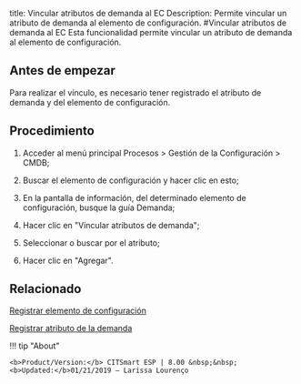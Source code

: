 title:  Vincular atributos de demanda al EC 
Description: Permite vincular un atributo de demanda al elemento de configuración. 
#Vincular atributos de demanda al EC
Esta funcionalidad permite vincular un atributo de demanda al elemento de configuración.

Antes de empezar
----------------

Para realizar el vínculo, es necesario tener registrado el atributo de demanda y
del elemento de configuración.

Procedimiento
-------------

1.  Acceder al menú principal Procesos \> Gestión de la Configuración \> CMDB;

2.  Buscar el elemento de configuración y hacer clic en esto;

3.  En la pantalla de información, del determinado elemento de configuración,
    busque la guía Demanda;

4.  Hacer clic en "Vincular atributos de demanda";

5.  Seleccionar o buscar por el atributo;

6.  Hacer clic en "Agregar".

Relacionado
----------------

[Registrar elemento de configuración](/es-es/citsmart-esp-8/processes/configuration/use/register-CI.html)

[Registrar atributo de la demanda](/es-es/citsmart-esp-8/processes/demand/use/register-demand-attribute.html)

!!! tip "About"

    <b>Product/Version:</b> CITSmart ESP | 8.00 &nbsp;&nbsp;
    <b>Updated:</b>01/21/2019 – Larissa Lourenço


